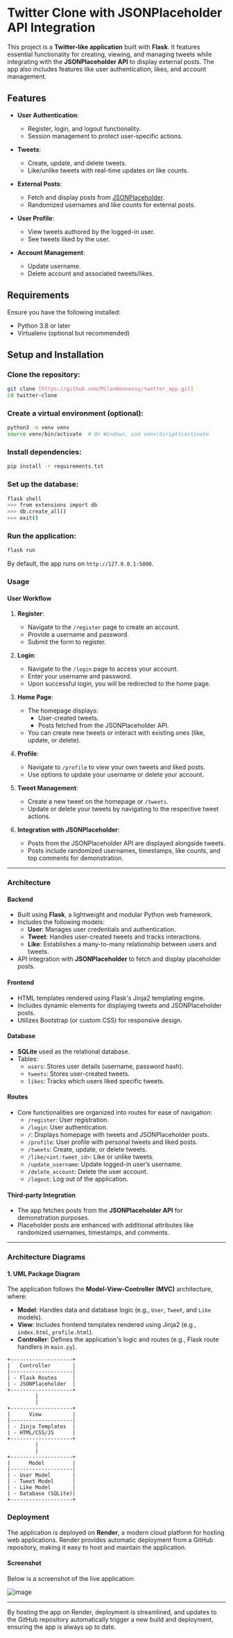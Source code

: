 # Twitter Clone with JSONPlaceholder API Integration

This project is a **Twitter-like application** built with **Flask**. It features essential functionality for creating, viewing, and managing tweets while integrating with the **JSONPlaceholder API** to display external posts. The app also includes features like user authentication, likes, and account management.

## Features

- **User Authentication**: 
  - Register, login, and logout functionality.
  - Session management to protect user-specific actions.

- **Tweets**:
  - Create, update, and delete tweets.
  - Like/unlike tweets with real-time updates on like counts.

- **External Posts**: 
  - Fetch and display posts from [JSONPlaceholder](https://jsonplaceholder.typicode.com/).
  - Randomized usernames and like counts for external posts.

- **User Profile**:
  - View tweets authored by the logged-in user.
  - See tweets liked by the user.

- **Account Management**:
  - Update username.
  - Delete account and associated tweets/likes.

## Requirements

Ensure you have the following installed:

- Python 3.8 or later
- Virtualenv (optional but recommended)

## Setup and Installation

### Clone the repository:
   ```bash
   git clone [https://github.com/MilanHennessy/twotter_app.git]
   cd twitter-clone
  ```

### Create a virtual environment (optional):

```bash
python3 -m venv venv
source venv/bin/activate  # On Windows, use venv\Scripts\activate
```

### Install dependencies:

```bash
pip install -r requirements.txt
```

### Set up the database:

```bash
flask shell
>>> from extensions import db
>>> db.create_all()
>>> exit()
```

### Run the application:

```bash
flask run
```

By default, the app runs on `http://127.0.0.1:5000`.

### **Usage**

#### **User Workflow**
1. **Register**: 
   - Navigate to the `/register` page to create an account.
   - Provide a username and password.
   - Submit the form to register.

2. **Login**:
   - Navigate to the `/login` page to access your account.
   - Enter your username and password.
   - Upon successful login, you will be redirected to the home page.

3. **Home Page**:
   - The homepage displays:
     - User-created tweets.
     - Posts fetched from the JSONPlaceholder API.
   - You can create new tweets or interact with existing ones (like, update, or delete).

4. **Profile**:
   - Navigate to `/profile` to view your own tweets and liked posts.
   - Use options to update your username or delete your account.

5. **Tweet Management**:
   - Create a new tweet on the homepage or `/tweets`.
   - Update or delete your tweets by navigating to the respective tweet actions.

6. **Integration with JSONPlaceholder**:
   - Posts from the JSONPlaceholder API are displayed alongside tweets.
   - Posts include randomized usernames, timestamps, like counts, and top comments for demonstration.

---

### **Architecture**

#### **Backend**
- Built using **Flask**, a lightweight and modular Python web framework.
- Includes the following models:
  - **User**: Manages user credentials and authentication.
  - **Tweet**: Handles user-created tweets and tracks interactions.
  - **Like**: Establishes a many-to-many relationship between users and tweets.
- API integration with **JSONPlaceholder** to fetch and display placeholder posts.

#### **Frontend**
- HTML templates rendered using Flask's Jinja2 templating engine.
- Includes dynamic elements for displaying tweets and JSONPlaceholder posts.
- Utilizes Bootstrap (or custom CSS) for responsive design.

#### **Database**
- **SQLite** used as the relational database.
- Tables:
  - `users`: Stores user details (username, password hash).
  - `tweets`: Stores user-created tweets.
  - `likes`: Tracks which users liked specific tweets.

#### **Routes**
- Core functionalities are organized into routes for ease of navigation:
  - `/register`: User registration.
  - `/login`: User authentication.
  - `/`: Displays homepage with tweets and JSONPlaceholder posts.
  - `/profile`: User profile with personal tweets and liked posts.
  - `/tweets`: Create, update, or delete tweets.
  - `/like/<int:tweet_id>`: Like or unlike tweets.
  - `/update_username`: Update logged-in user’s username.
  - `/delete_account`: Delete the user account.
  - `/logout`: Log out of the application.

#### **Third-party Integration**
- The app fetches posts from the **JSONPlaceholder API** for demonstration purposes.
- Placeholder posts are enhanced with additional attributes like randomized usernames, timestamps, and comments.

---
### **Architecture Diagrams**

#### **1. UML Package Diagram**

The application follows the **Model-View-Controller (MVC)** architecture, where:

- **Model**: Handles data and database logic (e.g., `User`, `Tweet`, and `Like` models).
- **View**: Includes frontend templates rendered using Jinja2 (e.g., `index.html`, `profile.html`).
- **Controller**: Defines the application's logic and routes (e.g., Flask route handlers in `main.py`).

```plaintext
+--------------------+
|   Controller       |
|--------------------|
| - Flask Routes     |
| - JSONPlaceholder  |
+--------------------+
         |
         |
+--------------------+
|      View          |
|--------------------|
| - Jinja Templates  |
| - HTML/CSS/JS      |
+--------------------+
         |
         |
+--------------------+
|      Model         |
|--------------------|
| - User Model       |
| - Tweet Model      |
| - Like Model       |
| - Database (SQLite)|
+--------------------+

```

### **Deployment**

The application is deployed on **Render**, a modern cloud platform for hosting web applications. Render provides automatic deployment from a GitHub repository, making it easy to host and maintain the application.

#### **Screenshot**
Below is a screenshot of the live application:

![image](https://github.com/user-attachments/assets/3e6e710b-0cab-45a5-9a3e-aa634887ad60)

---

By hosting the app on Render, deployment is streamlined, and updates to the GitHub repository automatically trigger a new build and deployment, ensuring the app is always up to date.

